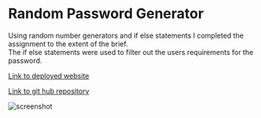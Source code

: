# Random Password Generator

Using random number generators and if else statements I completed the assignment to the extent of the brief. <br />
The if else statements were used to filter out the users requirements for the password.

[Link to deployed website](https://reubengenkin.github.io/zhora/)

[Link to git hub repository](https://github.com/ReubenGenkin/zhora)

![screenshot]("./zhora/screencap.png")

